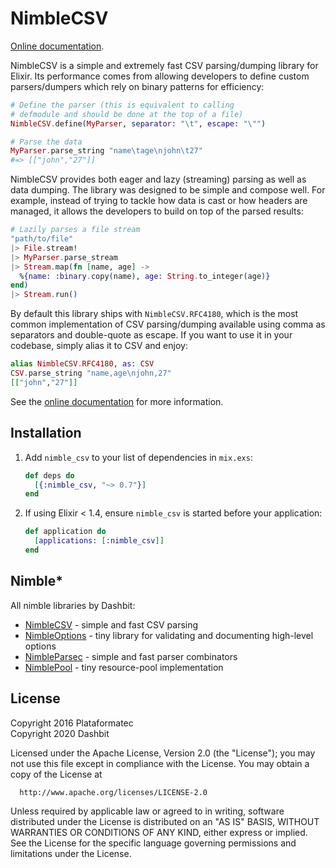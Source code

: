 # NimbleCSV

[Online documentation](https://hexdocs.pm/nimble_csv/).

NimbleCSV is a simple and extremely fast CSV parsing/dumping library for Elixir. Its performance comes from allowing developers to define custom parsers/dumpers which rely on binary patterns for efficiency:

```elixir
# Define the parser (this is equivalent to calling
# defmodule and should be done at the top of a file)
NimbleCSV.define(MyParser, separator: "\t", escape: "\"")

# Parse the data
MyParser.parse_string "name\tage\njohn\t27"
#=> [["john","27"]]
```

NimbleCSV provides both eager and lazy (streaming) parsing as well as data dumping. The library was designed to be simple and compose well. For example, instead of trying to tackle how data is cast or how headers are managed, it allows the developers to build on top of the parsed results:

```elixir
# Lazily parses a file stream
"path/to/file"
|> File.stream!
|> MyParser.parse_stream
|> Stream.map(fn [name, age] ->
  %{name: :binary.copy(name), age: String.to_integer(age)}
end)
|> Stream.run()
```

By default this library ships with `NimbleCSV.RFC4180`, which is the most common implementation of CSV parsing/dumping available using comma as separators and double-quote as escape. If you want to use it in your codebase, simply alias it to CSV and enjoy:

```elixir
alias NimbleCSV.RFC4180, as: CSV
CSV.parse_string "name,age\njohn,27"
[["john","27"]]
```

See the [online documentation](https://hexdocs.pm/nimble_csv) for more information.

## Installation

1. Add `nimble_csv` to your list of dependencies in `mix.exs`:

   ```elixir
   def deps do
     [{:nimble_csv, "~> 0.7"}]
   end
   ```

2. If using Elixir < 1.4, ensure `nimble_csv` is started before your application:

   ```elixir
   def application do
     [applications: [:nimble_csv]]
   end
   ```

## Nimble\*

All nimble libraries by Dashbit:

- [NimbleCSV](https://github.com/dashbitco/nimble_csv) - simple and fast CSV parsing
- [NimbleOptions](https://github.com/dashbitco/nimble_options) - tiny library for validating and documenting high-level options
- [NimbleParsec](https://github.com/dashbitco/nimble_parsec) - simple and fast parser combinators
- [NimblePool](https://github.com/dashbitco/nimble_pool) - tiny resource-pool implementation

## License

Copyright 2016 Plataformatec \
Copyright 2020 Dashbit

Licensed under the Apache License, Version 2.0 (the "License");
you may not use this file except in compliance with the License.
You may obtain a copy of the License at

      http://www.apache.org/licenses/LICENSE-2.0

Unless required by applicable law or agreed to in writing, software
distributed under the License is distributed on an "AS IS" BASIS,
WITHOUT WARRANTIES OR CONDITIONS OF ANY KIND, either express or implied.
See the License for the specific language governing permissions and
limitations under the License.
